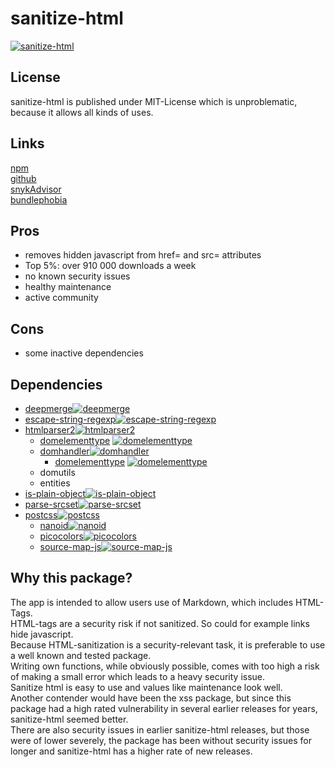 # sanitize-html
[![sanitize-html](https://snyk.io/advisor/npm-package/sanitize-html/badge.svg)](https://snyk.io/advisor/npm-package/sanitize-html)

## License
sanitize-html is published under MIT-License which is unproblematic, because it allows all kinds of uses.

## Links
[npm](https://www.npmjs.com/package/sanitize-html) <br>
[github](https://github.com/apostrophecms/sanitize-html)<br>
[snykAdvisor](https://snyk.io/advisor/npm-package/sanitize-html)<br>
[bundlephobia](https://bundlephobia.com/package/sanitize-html@2.7.1)<br>

## Pros
* removes hidden javascript from href= and src= attributes
* Top 5%: over 910 000 downloads a week
* no known security issues
* healthy maintenance
* active community

## Cons
* some inactive dependencies

## Dependencies
* [deepmerge](https://snyk.io/advisor/npm-package/deepmerge)[![deepmerge](https://snyk.io/advisor/npm-package/deepmerge/badge.svg)](https://snyk.io/advisor/npm-package/deepmerge)
* [escape-string-regexp](https://snyk.io/advisor/npm-package/escape-string-regexp)[![escape-string-regexp](https://snyk.io/advisor/npm-package/escape-string-regexp/badge.svg)](https://snyk.io/advisor/npm-package/escape-string-regexp)
* [htmlparser2](https://snyk.io/advisor/npm-package/htmlparser2)[![htmlparser2](https://snyk.io/advisor/npm-package/htmlparser2/badge.svg)](https://snyk.io/advisor/npm-package/htmlparser2)
  * [domelementtype](https://snyk.io/advisor/npm-package/domelementtype) [![domelementtype](https://snyk.io/advisor/npm-package/domelementtype/badge.svg)](https://snyk.io/advisor/npm-package/domelementtype)
  * [domhandler](https://snyk.io/advisor/npm-package/domhandler)[![domhandler](https://snyk.io/advisor/npm-package/domhandler/badge.svg)](https://snyk.io/advisor/npm-package/domhandler)
    * [domelementtype](https://snyk.io/advisor/npm-package/domelementtype) [![domelementtype](https://snyk.io/advisor/npm-package/domelementtype/badge.svg)](https://snyk.io/advisor/npm-package/domelementtype)
  * domutils
  * entities
* [is-plain-object](https://snyk.io/advisor/npm-package/is-plain-object)[![is-plain-object](https://snyk.io/advisor/npm-package/is-plain-object/badge.svg)](https://snyk.io/advisor/npm-package/is-plain-object)
* [parse-srcset](https://snyk.io/advisor/npm-package/parse-srcset)[![parse-srcset](https://snyk.io/advisor/npm-package/parse-srcset/badge.svg)](https://snyk.io/advisor/npm-package/parse-srcset)
* [postcss](https://snyk.io/advisor/npm-package/postcss)[![postcss](https://snyk.io/advisor/npm-package/postcss/badge.svg)](https://snyk.io/advisor/npm-package/postcss)
    * [nanoid](https://snyk.io/advisor/npm-package/nanoid)[![nanoid](https://snyk.io/advisor/npm-package/nanoid/badge.svg)](https://snyk.io/advisor/npm-package/nanoid)
    * [picocolors](https://snyk.io/advisor/npm-package/picocolors)[![picocolors](https://snyk.io/advisor/npm-package/picocolors/badge.svg)](https://snyk.io/advisor/npm-package/picocolors)
    * [source-map-js](https://snyk.io/advisor/npm-package/source-map-js)[![source-map-js](https://snyk.io/advisor/npm-package/source-map-js/badge.svg)](https://snyk.io/advisor/npm-package/source-map-js)

## Why this package?
The app is intended to allow users use of Markdown, which includes HTML-Tags.<br>
HTML-tags are a security risk if not sanitized. So could for example links hide javascript. <br>
Because HTML-sanitization is a security-relevant task, it is preferable to use a well known and tested package.<br>
Writing own functions, while obviously possible, comes with too high a risk of making a small error which leads to a heavy security issue.<br>
Sanitize html is easy to use and values like maintenance look well. <br>
Another contender would have been the xss package, but since this package had a high rated vulnerability in several earlier releases for years, sanitize-html seemed better.<br>
There are also security issues in earlier sanitize-html releases, but those were of lower severely, the package has been without security issues for longer and sanitize-html has a higher rate of new releases.